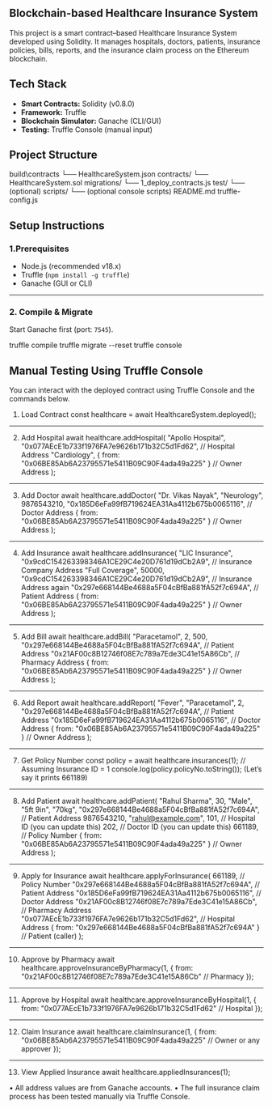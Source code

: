  ## Blockchain-based Healthcare Insurance System


This project is a smart contract–based Healthcare Insurance System developed using Solidity. It manages hospitals, doctors, patients, insurance policies, bills, reports, and the insurance claim process on the Ethereum blockchain.

## Tech Stack
- **Smart Contracts:** Solidity (v0.8.0)
- **Framework:** Truffle
- **Blockchain Simulator:** Ganache (CLI/GUI)
- **Testing:** Truffle Console (manual input)

## Project Structure
build\contracts
└── HealthcareSystem.json
contracts/
└── HealthcareSystem.sol
migrations/
└── 1_deploy_contracts.js
test/
└── (optional)
scripts/
└── (optional console scripts)
README.md
truffle-config.js

## Setup Instructions

### 1.Prerequisites

- Node.js (recommended v18.x)
- Truffle (`npm install -g truffle`)
- Ganache (GUI or CLI)

---

### 2. Compile & Migrate

Start Ganache first (port: `7545`).


truffle compile
truffle migrate --reset
truffle console

## Manual Testing Using Truffle Console
You can interact with the deployed contract using Truffle Console and the commands below.

 1. Load Contract
const healthcare = await HealthcareSystem.deployed();
________________________________________
 2. Add Hospital
await healthcare.addHospital(
  "Apollo Hospital",
  "0x077AEcE1b733f1976FA7e9626b171b32C5d1Fd62",  // Hospital Address
  "Cardiology",
  { from: "0x06BE85Ab6A23795571e5411B09C90F4ada49a225" } // Owner Address
);
________________________________________
 3. Add Doctor
await healthcare.addDoctor(
  "Dr. Vikas Nayak",
  "Neurology",
  9876543210,
  "0x185D6eFa99fB719624EA31Aa4112b675b0065116", // Doctor Address
  { from: "0x06BE85Ab6A23795571e5411B09C90F4ada49a225" } // Owner Address
);
________________________________________
 4. Add Insurance
await healthcare.addInsurance(
  "LIC Insurance",
  "0x9cdC154263398346A1CE29C4e20D761d19dCb2A9", // Insurance Company Address
  "Full Coverage",
  50000,
  "0x9cdC154263398346A1CE29C4e20D761d19dCb2A9", // Insurance Address again
  "0x297e668144Be4688a5F04cBfBa881fA52f7c694A", // Patient Address
  { from: "0x06BE85Ab6A23795571e5411B09C90F4ada49a225" } // Owner Address
);
________________________________________
 5. Add Bill
await healthcare.addBill(
  "Paracetamol",
  2,
  500,
  "0x297e668144Be4688a5F04cBfBa881fA52f7c694A", // Patient Address
  "0x21AF00c8B12746f08E7c789a7Ede3C41e15A86Cb", // Pharmacy Address
  { from: "0x06BE85Ab6A23795571e5411B09C90F4ada49a225" } // Owner Address
);
________________________________________
 6. Add Report
await healthcare.addReport(
  "Fever",
  "Paracetamol",
  2,
  "0x297e668144Be4688a5F04cBfBa881fA52f7c694A", // Patient Address
  "0x185D6eFa99fB719624EA31Aa4112b675b0065116", // Doctor Address
  { from: "0x06BE85Ab6A23795571e5411B09C90F4ada49a225" } // Owner Address
);
________________________________________
 7. Get Policy Number
const policy = await healthcare.insurances(1); // Assuming Insurance ID = 1
console.log(policy.policyNo.toString());
(Let’s say it prints 661189)
________________________________________
 8. Add Patient
await healthcare.addPatient(
  "Rahul Sharma",
  30,
  "Male",
  "5ft 9in",
  "70kg",
  "0x297e668144Be4688a5F04cBfBa881fA52f7c694A", // Patient Address
  9876543210,
  "rahul@example.com",
  101, // Hospital ID (you can update this)
  202, // Doctor ID (you can update this)
  661189, // Policy Number
  { from: "0x06BE85Ab6A23795571e5411B09C90F4ada49a225" } // Owner Address
);
________________________________________
 9. Apply for Insurance
await healthcare.applyForInsurance(
  661189, // Policy Number
  "0x297e668144Be4688a5F04cBfBa881fA52f7c694A", // Patient Address
  "0x185D6eFa99fB719624EA31Aa4112b675b0065116", // Doctor Address
  "0x21AF00c8B12746f08E7c789a7Ede3C41e15A86Cb", // Pharmacy Address
  "0x077AEcE1b733f1976FA7e9626b171b32C5d1Fd62", // Hospital Address
  { from: "0x297e668144Be4688a5F04cBfBa881fA52f7c694A" } // Patient (caller)
);
________________________________________
 10. Approve by Pharmacy
await healthcare.approveInsuranceByPharmacy(1, {
  from: "0x21AF00c8B12746f08E7c789a7Ede3C41e15A86Cb" // Pharmacy
});
________________________________________
 11. Approve by Hospital
await healthcare.approveInsuranceByHospital(1, {
  from: "0x077AEcE1b733f1976FA7e9626b171b32C5d1Fd62" // Hospital
});
________________________________________
 12. Claim Insurance
await healthcare.claimInsurance(1, {
  from: "0x06BE85Ab6A23795571e5411B09C90F4ada49a225" // Owner or any approver
});
________________________________________
 13. View Applied Insurance
await healthcare.appliedInsurances(1);

•  All address values are from Ganache accounts.
•  The full insurance claim process has been tested manually via Truffle Console.
